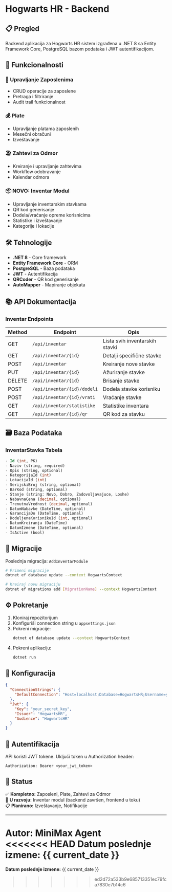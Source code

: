 # Hogwarts HR - Backend

## 📋 Pregled

Backend aplikacija za Hogwarts HR sistem izgrađena u .NET 8 sa Entity Framework Core, PostgreSQL bazom podataka i JWT autentifikacijom.

## 🚀 Funkcionalnosti

### 👥 Upravljanje Zaposlenima
- CRUD operacije za zaposlene
- Pretraga i filtriranje
- Audit trail funkcionalnost

### 💰 Plate
- Upravljanje platama zaposlenih
- Mesečni obračuni
- Izveštavanje

### 🏖️ Zahtevi za Odmor
- Kreiranje i upravljanje zahtevima
- Workflow odobravanje
- Kalendar odmora

### 📦 **NOVO: Inventar Modul**
- Upravljanje inventarskim stavkama
- QR kod generisanje
- Dodela/vraćanje opreme korisnicima
- Statistike i izveštavanje
- Kategorije i lokacije

## 🛠️ Tehnologije

- **.NET 8** - Core framework
- **Entity Framework Core** - ORM
- **PostgreSQL** - Baza podataka
- **JWT** - Autentifikacija
- **QRCoder** - QR kod generisanje
- **AutoMapper** - Mapiranje objekata

## 📚 API Dokumentacija

### Inventar Endpoints

| Method | Endpoint | Opis |
|--------|----------|------|
| GET | `/api/inventar` | Lista svih inventarskih stavki |
| GET | `/api/inventar/{id}` | Detalji specifične stavke |
| POST | `/api/inventar` | Kreiranje nove stavke |
| PUT | `/api/inventar/{id}` | Ažuriranje stavke |
| DELETE | `/api/inventar/{id}` | Brisanje stavke |
| POST | `/api/inventar/{id}/dodeli` | Dodela stavke korisniku |
| POST | `/api/inventar/{id}/vrati` | Vraćanje stavke |
| GET | `/api/inventar/statistike` | Statistike inventara |
| GET | `/api/inventar/{id}/qr` | QR kod za stavku |

## 🗃️ Baza Podataka

### InventarStavka Tabela
```sql
- Id (int, PK)
- Naziv (string, required)
- Opis (string, optional)
- KategorijaId (int)
- LokacijaId (int)
- SerijskiBroj (string, optional)
- BarKod (string, optional)
- Stanje (string: Novo, Dobro, Zadovoljavajuce, Loshe)
- NabavnaCena (decimal, optional)
- TrenutnaVrednost (decimal, optional)
- DatumNabavke (DateTime, optional)
- GarancijaDo (DateTime, optional)
- DodeljenaKorisnikuId (int, optional)
- DatumKreiranja (DateTime)
- DatumIzmene (DateTime, optional)
- IsActive (bool)
```

## 🔄 Migracije

Poslednja migracija: `AddInventarModule`

```bash
# Primeni migracije
dotnet ef database update --context HogwartsContext

# Kreiraj novu migraciju
dotnet ef migrations add [MigrationName] --context HogwartsContext
```

## ⚙️ Pokretanje

1. Kloniraj repozitorijum
2. Konfiguriši connection string u `appsettings.json`
3. Pokreni migracije:
   ```bash
   dotnet ef database update --context HogwartsContext
   ```
4. Pokreni aplikaciju:
   ```bash
   dotnet run
   ```

## 📝 Konfiguracija

```json
{
  "ConnectionStrings": {
    "DefaultConnection": "Host=localhost;Database=HogwartsHR;Username=your_user;Password=your_password"
  },
  "Jwt": {
    "Key": "your_secret_key",
    "Issuer": "HogwartsHR",
    "Audience": "HogwartsHR"
  }
}
```

## 🔐 Autentifikacija

API koristi JWT tokene. Uključi token u Authorization header:
```
Authorization: Bearer <your_jwt_token>
```

## 🧪 Status

✅ **Kompletno:** Zaposleni, Plate, Zahtevi za Odmor  
🚧 **U razvoju:** Inventar modul (backend završen, frontend u toku)  
📋 **Planirano:** Izveštavanje, Notifikacije  

---

**Autor:** MiniMax Agent  
<<<<<<< HEAD
**Datum poslednje izmene:** {{ current_date }}
=======
**Datum poslednje izmene:** {{ current_date }}
>>>>>>> ed2d72a533b9e685713351ec79fca7830e7b14c6
